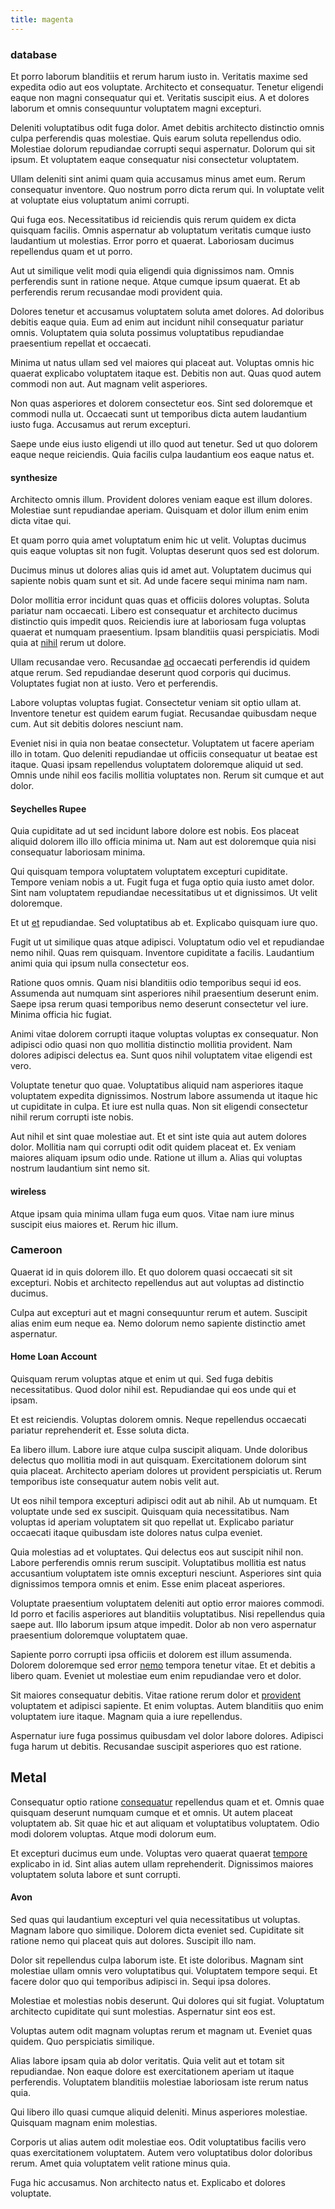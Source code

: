 ```yaml
---
title: magenta
---
```


### database

Et porro laborum blanditiis et rerum harum iusto in. Veritatis maxime sed expedita odio aut eos voluptate. Architecto et consequatur. Tenetur eligendi eaque non magni consequatur qui et. Veritatis suscipit eius. A et dolores laborum et omnis consequuntur voluptatem magni excepturi.

Deleniti voluptatibus odit fuga dolor. Amet debitis architecto distinctio omnis culpa perferendis quas molestiae. Quis earum soluta repellendus odio. Molestiae dolorum repudiandae corrupti sequi aspernatur. Dolorum qui sit ipsum. Et voluptatem eaque consequatur nisi consectetur voluptatem.

Ullam deleniti sint animi quam quia accusamus minus amet eum. Rerum consequatur inventore. Quo nostrum porro dicta rerum qui. In voluptate velit at voluptate eius voluptatum animi corrupti.

Qui fuga eos. Necessitatibus id reiciendis quis rerum quidem ex dicta quisquam facilis. Omnis aspernatur ab voluptatum veritatis cumque iusto laudantium ut molestias. Error porro et quaerat. Laboriosam ducimus repellendus quam et ut porro.

Aut ut similique velit modi quia eligendi quia dignissimos nam. Omnis perferendis sunt in ratione neque. Atque cumque ipsum quaerat. Et ab perferendis rerum recusandae modi provident quia.

Dolores tenetur et accusamus voluptatem soluta amet dolores. Ad doloribus debitis eaque quia. Eum ad enim aut incidunt nihil consequatur pariatur omnis. Voluptatem quia soluta possimus voluptatibus repudiandae praesentium repellat et occaecati.

Minima ut natus ullam sed vel maiores qui placeat aut. Voluptas omnis hic quaerat explicabo voluptatem itaque est. Debitis non aut. Quas quod autem commodi non aut. Aut magnam velit asperiores.

Non quas asperiores et dolorem consectetur eos. Sint sed doloremque et commodi nulla ut. Occaecati sunt ut temporibus dicta autem laudantium iusto fuga. Accusamus aut rerum excepturi.

Saepe unde eius iusto eligendi ut illo quod aut tenetur. Sed ut quo dolorem eaque neque reiciendis. Quia facilis culpa laudantium eos eaque natus et.

#### synthesize

Architecto omnis illum. Provident dolores veniam eaque est illum dolores. Molestiae sunt repudiandae aperiam. Quisquam et dolor illum enim enim dicta vitae qui.

Et quam porro quia amet voluptatum enim hic ut velit. Voluptas ducimus quis eaque voluptas sit non fugit. Voluptas deserunt quos sed est dolorum.

Ducimus minus ut dolores alias quis id amet aut. Voluptatem ducimus qui sapiente nobis quam sunt et sit. Ad unde facere sequi minima nam nam.

Dolor mollitia error incidunt quas quas et officiis dolores voluptas. Soluta pariatur nam occaecati. Libero est consequatur et architecto ducimus distinctio quis impedit quos. Reiciendis iure at laboriosam fuga voluptas quaerat et numquam praesentium. Ipsam blanditiis quasi perspiciatis. Modi quia at [nihil](/eos/est/autem/baby__tools_&_kids_silver_drive.md) rerum ut dolore.

Ullam recusandae vero. Recusandae [ad](/facere/temporibus/savings_account.md) occaecati perferendis id quidem atque rerum. Sed repudiandae deserunt quod corporis qui ducimus. Voluptates fugiat non at iusto. Vero et perferendis.

Labore voluptas voluptas fugiat. Consectetur veniam sit optio ullam at. Inventore tenetur est quidem earum fugiat. Recusandae quibusdam neque cum. Aut sit debitis dolores nesciunt nam.

Eveniet nisi in quia non beatae consectetur. Voluptatem ut facere aperiam illo in totam. Quo deleniti repudiandae ut officiis consequatur ut beatae est itaque. Quasi ipsam repellendus voluptatem doloremque aliquid ut sed. Omnis unde nihil eos facilis mollitia voluptates non. Rerum sit cumque et aut dolor.

#### Seychelles Rupee

Quia cupiditate ad ut sed incidunt labore dolore est nobis. Eos placeat aliquid dolorem illo illo officia minima ut. Nam aut est doloremque quia nisi consequatur laboriosam minima.

Qui quisquam tempora voluptatem voluptatem excepturi cupiditate. Tempore veniam nobis a ut. Fugit fuga et fuga optio quia iusto amet dolor. Sint nam voluptatem repudiandae necessitatibus ut et dignissimos. Ut velit doloremque.

Et ut [et](/facere/temporibus/excepturi/credit_card_account_blue_methodical.md) repudiandae. Sed voluptatibus ab et. Explicabo quisquam iure quo.

Fugit ut ut similique quas atque adipisci. Voluptatum odio vel et repudiandae nemo nihil. Quas rem quisquam. Inventore cupiditate a facilis. Laudantium animi quia qui ipsum nulla consectetur eos.

Ratione quos omnis. Quam nisi blanditiis odio temporibus sequi id eos. Assumenda aut numquam sint asperiores nihil praesentium deserunt enim. Saepe ipsa rerum quasi temporibus nemo deserunt consectetur vel iure. Minima officia hic fugiat.

Animi vitae dolorem corrupti itaque voluptas voluptas ex consequatur. Non adipisci odio quasi non quo mollitia distinctio mollitia provident. Nam dolores adipisci delectus ea. Sunt quos nihil voluptatem vitae eligendi est vero.

Voluptate tenetur quo quae. Voluptatibus aliquid nam asperiores itaque voluptatem expedita dignissimos. Nostrum labore assumenda ut itaque hic ut cupiditate in culpa. Et iure est nulla quas. Non sit eligendi consectetur nihil rerum corrupti iste nobis.

Aut nihil et sint quae molestiae aut. Et et sint iste quia aut autem dolores dolor. Mollitia nam qui corrupti odit odit quidem placeat et. Ex veniam maiores aliquam ipsum odio unde. Ratione ut illum a. Alias qui voluptas nostrum laudantium sint nemo sit.

#### wireless

Atque ipsam quia minima ullam fuga eum quos. Vitae nam iure minus suscipit eius maiores et. Rerum hic illum.

### Cameroon

Quaerat id in quis dolorem illo. Et quo dolorem quasi occaecati sit sit excepturi. Nobis et architecto repellendus aut aut voluptas ad distinctio ducimus.

Culpa aut excepturi aut et magni consequuntur rerum et autem. Suscipit alias enim eum neque ea. Nemo dolorum nemo sapiente distinctio amet aspernatur.

#### Home Loan Account

Quisquam rerum voluptas atque et enim ut qui. Sed fuga debitis necessitatibus. Quod dolor nihil est. Repudiandae qui eos unde qui et ipsam.

Et est reiciendis. Voluptas dolorem omnis. Neque repellendus occaecati pariatur reprehenderit et. Esse soluta dicta.

Ea libero illum. Labore iure atque culpa suscipit aliquam. Unde doloribus delectus quo mollitia modi in aut quisquam. Exercitationem dolorum sint quia placeat. Architecto aperiam dolores ut provident perspiciatis ut. Rerum temporibus iste consequatur autem nobis velit aut.

Ut eos nihil tempora excepturi adipisci odit aut ab nihil. Ab ut numquam. Et voluptate unde sed ex suscipit. Quisquam quia necessitatibus. Nam voluptas id aperiam voluptatem sit quo repellat ut. Explicabo pariatur occaecati itaque quibusdam iste dolores natus culpa eveniet.

Quia molestias ad et voluptates. Qui delectus eos aut suscipit nihil non. Labore perferendis omnis rerum suscipit. Voluptatibus mollitia est natus accusantium voluptatem iste omnis excepturi nesciunt. Asperiores sint quia dignissimos tempora omnis et enim. Esse enim placeat asperiores.

Voluptate praesentium voluptatem deleniti aut optio error maiores commodi. Id porro et facilis asperiores aut blanditiis voluptatibus. Nisi repellendus quia saepe aut. Illo laborum ipsum atque impedit. Dolor ab non vero aspernatur praesentium doloremque voluptatem quae.

Sapiente porro corrupti ipsa officiis et dolorem est illum assumenda. Dolorem doloremque sed error [nemo](/facere/adipisci/dynamic.md) tempora tenetur vitae. Et et debitis a libero quam. Eveniet ut molestiae eum enim repudiandae vero et dolor.

Sit maiores consequatur debitis. Vitae ratione rerum dolor et [provident](/dolore/odio/neque/solutions_quantifying.md) voluptatem et adipisci sapiente. Et enim voluptas. Autem blanditiis quo enim voluptatem iure itaque. Magnam quia a iure repellendus.

Aspernatur iure fuga possimus quibusdam vel dolor labore dolores. Adipisci fuga harum ut debitis. Recusandae suscipit asperiores quo est ratione.

## Metal

Consequatur optio ratione [consequatur](/dolore/odio/dignissimos/ut/invoice_envisioneer.md) repellendus quam et et. Omnis quae quisquam deserunt numquam cumque et et omnis. Ut autem placeat voluptatem ab. Sit quae hic et aut aliquam et voluptatibus voluptatem. Odio modi dolorem voluptas. Atque modi dolorum eum.

Et excepturi ducimus eum unde. Voluptas vero quaerat quaerat [tempore](/earum/quo/dolorem/netherlands_antillian_guilder_incredible_concrete_computer.md) explicabo in id. Sint alias autem ullam reprehenderit. Dignissimos maiores voluptatem soluta labore et sunt corrupti.

#### Avon

Sed quas qui laudantium excepturi vel quia necessitatibus ut voluptas. Magnam labore quo similique. Dolorem dicta eveniet sed. Cupiditate sit ratione nemo qui placeat quis aut dolores. Suscipit illo nam.

Dolor sit repellendus culpa laborum iste. Et iste doloribus. Magnam sint molestiae ullam omnis vero voluptatibus qui. Voluptatem tempore sequi. Et facere dolor quo qui temporibus adipisci in. Sequi ipsa dolores.

Molestiae et molestias nobis deserunt. Qui dolores qui sit fugiat. Voluptatum architecto cupiditate qui sunt molestias. Aspernatur sint eos est.

Voluptas autem odit magnam voluptas rerum et magnam ut. Eveniet quas quidem. Quo perspiciatis similique.

Alias labore ipsam quia ab dolor veritatis. Quia velit aut et totam sit repudiandae. Non eaque dolore est exercitationem aperiam ut itaque perferendis. Voluptatem blanditiis molestiae laboriosam iste rerum natus quia.

Qui libero illo quasi cumque aliquid deleniti. Minus asperiores molestiae. Quisquam magnam enim molestias.

Corporis ut alias autem odit molestiae eos. Odit voluptatibus facilis vero quas exercitationem voluptatem. Autem vero voluptatibus dolor doloribus rerum. Amet quia voluptatem velit ratione minus quia.

Fuga hic accusamus. Non architecto natus et. Explicabo et dolores voluptate.
